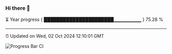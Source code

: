 ### Hi there 👋

⏳ Year progress { ██████████████████████▁▁▁▁▁▁▁▁ } 75.28 %

---

⏰ Updated on Wed, 02 Oct 2024 12:10:01 GMT

![Progress Bar CI](https://github.com/EinsPommes/EinsPommes/blob/main/.github/workflows/main.yml)
